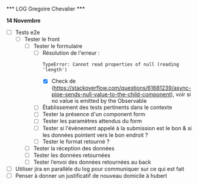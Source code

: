 *** LOG Gregoire Chevalier ***
  
**14 Novembre**
- [ ] Tests e2e
    - [ ] Tester le front      
        - [ ] Tester le formulaire
            - [ ] Résolution de l'erreur : 
                ```
                TypeError: Cannot read properties of null (reading 'length')
                ```
                - [x] Check de (https://stackoverflow.com/questions/61681239/async-pipe-sends-null-value-to-the-child-component), voir si no value is emitted by the Observable
            - [ ] Établissement des tests pertinents dans le contexte
            - [ ] Tester la présence d'un component form
            - [ ] Tester les paramètres attendus du form
            - [ ] Tester si l'évènement appelé à la submission est le bon & si les données pointent vers le bon endroit ?
            - [ ] Tester le format retourné ?
        - [ ] Tester la réception des données
        - [ ] Tester les données retournées
        - [ ] Tester l’envoi des données retournées au back
- [ ] Utiliser jira en parallèle du log pour communiquer sur ce qui est fait
- [ ] Penser à donner un justificatif de nouveau domicile à hubert